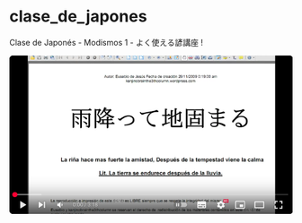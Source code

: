 # clase_de_japones
Clase de Japonés - Modismos 1 - よく使える諺講座 !

[![](https://github.com/eusebio-orozco/clase_de_japones/blob/70b10ca013d4b145f7f5f1345186c910ca89be1d/clase_de_japones.png)](https://www.youtube.com/watch?v=Or-jENxFmBg)
